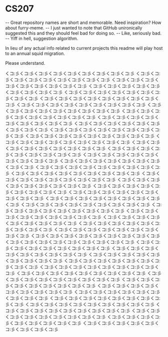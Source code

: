 # CS207
-- Great repository names are short and memorable. Need inspiration? How about furry-meme. 
-- I just wanted to note that GitHub unironically suggested this and they should feel bad for doing so.
-- Like, seriously bad.
-- Yiff in hell, suggestion algorithm.

In lieu of any actual info related to current projects this readme will play host to an annual squid migration.

Please understand.

くコ:彡くコ:彡くコ:彡くコ:彡くコ:彡くコ:彡くコ:彡くコ:彡くコ:彡
くコ:彡くコ:彡くコ:彡くコ:彡くコ:彡くコ:彡くコ:彡くコ:彡くコ:彡
くコ:彡くコ:彡くコ:彡くコ:彡くコ:彡くコ:彡くコ:彡くコ:彡くコ:彡
くコ:彡くコ:彡くコ:彡くコ:彡くコ:彡くコ:彡くコ:彡くコ:彡くコ:彡
くコ:彡くコ:彡くコ:彡くコ:彡くコ:彡くコ:彡くコ:彡くコ:彡くコ:彡
くコ:彡くコ:彡くコ:彡くコ:彡くコ:彡くコ:彡くコ:彡くコ:彡くコ:彡
くコ:彡くコ:彡くコ:彡くコ:彡くコ:彡くコ:彡くコ:彡くコ:彡くコ:彡
くコ:彡くコ:彡くコ:彡くコ:彡くコ:彡くコ:彡くコ:彡くコ:彡くコ:彡
くコ:彡くコ:彡くコ:彡くコ:彡くコ:彡くコ:彡くコ:彡くコ:彡くコ:彡
くコ:彡くコ:彡くコ:彡くコ:彡くコ:彡くコ:彡くコ:彡くコ:彡くコ:彡
くコ:彡くコ:彡くコ:彡くコ:彡くコ:彡くコ:彡くコ:彡くコ:彡くコ:彡
くコ:彡くコ:彡くコ:彡くコ:彡くコ:彡くコ:彡くコ:彡くコ:彡くコ:彡
くコ:彡くコ:彡くコ:彡くコ:彡くコ:彡くコ:彡くコ:彡くコ:彡くコ:彡
くコ:彡くコ:彡くコ:彡くコ:彡くコ:彡くコ:彡くコ:彡くコ:彡くコ:彡
くコ:彡くコ:彡くコ:彡くコ:彡くコ:彡くコ:彡くコ:彡くコ:彡くコ:彡
くコ:彡くコ:彡くコ:彡くコ:彡くコ:彡くコ:彡くコ:彡くコ:彡くコ:彡
くコ:彡くコ:彡くコ:彡くコ:彡くコ:彡くコ:彡くコ:彡くコ:彡くコ:彡
くコ:彡くコ:彡くコ:彡くコ:彡くコ:彡くコ:彡くコ:彡くコ:彡くコ:彡
くコ:彡くコ:彡くコ:彡くコ:彡くコ:彡くコ:彡くコ:彡くコ:彡くコ:彡
くコ:彡くコ:彡くコ:彡くコ:彡くコ:彡くコ:彡くコ:彡くコ:彡くコ:彡
くコ:彡くコ:彡くコ:彡くコ:彡くコ:彡くコ:彡くコ:彡くコ:彡くコ:彡
くコ:彡くコ:彡くコ:彡くコ:彡くコ:彡くコ:彡くコ:彡くコ:彡くコ:彡
くコ:彡くコ:彡くコ:彡くコ:彡くコ:彡くコ:彡くコ:彡くコ:彡くコ:彡
くコ:彡くコ:彡くコ:彡くコ:彡くコ:彡くコ:彡くコ:彡くコ:彡くコ:彡
くコ:彡くコ:彡くコ:彡くコ:彡くコ:彡くコ:彡くコ:彡くコ:彡くコ:彡
くコ:彡くコ:彡くコ:彡くコ:彡くコ:彡くコ:彡くコ:彡くコ:彡くコ:彡
くコ:彡くコ:彡くコ:彡くコ:彡くコ:彡くコ:彡くコ:彡くコ:彡くコ:彡
くコ:彡くコ:彡くコ:彡くコ:彡くコ:彡くコ:彡くコ:彡くコ:彡くコ:彡
くコ:彡くコ:彡くコ:彡くコ:彡くコ:彡くコ:彡くコ:彡くコ:彡くコ:彡
くコ:彡くコ:彡くコ:彡くコ:彡くコ:彡くコ:彡くコ:彡くコ:彡くコ:彡
くコ:彡くコ:彡くコ:彡くコ:彡くコ:彡くコ:彡くコ:彡くコ:彡くコ:彡
くコ:彡くコ:彡くコ:彡くコ:彡くコ:彡くコ:彡くコ:彡くコ:彡くコ:彡
くコ:彡くコ:彡くコ:彡くコ:彡くコ:彡くコ:彡くコ:彡くコ:彡くコ:彡
くコ:彡くコ:彡くコ:彡くコ:彡くコ:彡くコ:彡くコ:彡くコ:彡くコ:彡
くコ:彡くコ:彡くコ:彡くコ:彡くコ:彡くコ:彡くコ:彡くコ:彡くコ:彡
くコ:彡くコ:彡くコ:彡くコ:彡くコ:彡くコ:彡くコ:彡くコ:彡くコ:彡
くコ:彡くコ:彡くコ:彡くコ:彡くコ:彡くコ:彡くコ:彡くコ:彡くコ:彡
くコ:彡くコ:彡くコ:彡くコ:彡くコ:彡くコ:彡くコ:彡くコ:彡くコ:彡
くコ:彡くコ:彡くコ:彡くコ:彡くコ:彡くコ:彡くコ:彡くコ:彡くコ:彡
くコ:彡くコ:彡くコ:彡くコ:彡くコ:彡くコ:彡くコ:彡くコ:彡くコ:彡
くコ:彡くコ:彡くコ:彡くコ:彡くコ:彡くコ:彡くコ:彡くコ:彡くコ:彡
くコ:彡くコ:彡くコ:彡くコ:彡くコ:彡くコ:彡くコ:彡くコ:彡くコ:彡
くコ:彡くコ:彡くコ:彡くコ:彡くコ:彡くコ:彡くコ:彡くコ:彡くコ:彡
くコ:彡くコ:彡くコ:彡くコ:彡くコ:彡くコ:彡くコ:彡くコ:彡くコ:彡
くコ:彡くコ:彡くコ:彡くコ:彡くコ:彡くコ:彡くコ:彡くコ:彡くコ:彡
くコ:彡くコ:彡くコ:彡くコ:彡くコ:彡くコ:彡くコ:彡くコ:彡くコ:彡
くコ:彡くコ:彡くコ:彡くコ:彡くコ:彡くコ:彡くコ:彡くコ:彡くコ:彡
くコ:彡くコ:彡くコ:彡くコ:彡くコ:彡くコ:彡くコ:彡くコ:彡くコ:彡
くコ:彡くコ:彡くコ:彡くコ:彡くコ:彡くコ:彡くコ:彡くコ:彡くコ:彡
